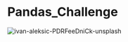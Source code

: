 # Pandas_Challenge
![ivan-aleksic-PDRFeeDniCk-unsplash](https://user-images.githubusercontent.com/112433621/212964998-1d77b9fa-083b-443a-8d24-cea3ef5e68c0.jpg)
